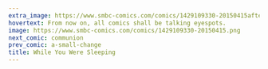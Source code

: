 ```yaml
---
extra_image: https://www.smbc-comics.com/comics/1429109330-20150415after.png
hovertext: From now on, all comics shall be talking eyespots.
image: https://www.smbc-comics.com/comics/1429109330-20150415.png
next_comic: communion
prev_comic: a-small-change
title: While You Were Sleeping
---
```


